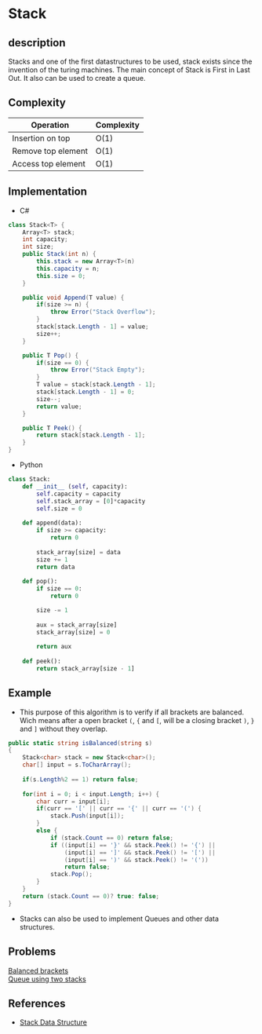 # Stack

## description

Stacks and one of the first datastructures to be used, stack exists since the invention of the turing machines. The main concept of Stack is First in Last Out.
It also can be used to create a queue.

## Complexity

| Operation            | Complexity |
|----------------------|------------|
| Insertion on top     |     O(1)   |
| Remove top element   |     O(1)   |
| Access top element   |     O(1)   |

## Implementation

- C#  

```c#
class Stack<T> {
    Array<T> stack;
    int capacity;
    int size;
    public Stack(int n) {
        this.stack = new Array<T>(n)
        this.capacity = n;
        this.size = 0;
    }

    public void Append(T value) {
        if(size >= n) {
            throw Error("Stack Overflow");
        }
        stack[stack.Length - 1] = value;
        size++;
    }

    public T Pop() {
        if(size == 0) {
            throw Error("Stack Empty");
        }
        T value = stack[stack.Length - 1];
        stack[stack.Length - 1] = 0;
        size--;
        return value;
    }

    public T Peek() {
        return stack[stack.Length - 1];
    }
}
```

- Python  

```python
class Stack:
    def __init__ (self, capacity):
        self.capacity = capacity
        self.stack_array = [0]*capacity
        self.size = 0
    
    def append(data):
        if size >= capacity:
            return 0
        
        stack_array[size] = data
        size += 1
        return data
    
    def pop():
        if size == 0:
            return 0

        size -= 1
        
        aux = stack_array[size]
        stack_array[size] = 0
         
        return aux
    
    def peek():
        return stack_array[size - 1]
```

## Example

- This purpose of this algorithm is to verify if all brackets are balanced. Wich means after a open bracket `(`, `{` and `[`, will be a closing bracket `)`, `}` and `]` without they overlap.

```c#
public static string isBalanced(string s)
{
    Stack<char> stack = new Stack<char>();
    char[] input = s.ToCharArray();
    
    if(s.Length%2 == 1) return false;
    
    for(int i = 0; i < input.Length; i++) {
        char curr = input[i];
        if(curr == '[' || curr == '{' || curr == '(') {
            stack.Push(input[i]);
        }
        else {
            if (stack.Count == 0) return false;
            if ((input[i] == '}' && stack.Peek() != '{') || 
                (input[i] == ']' && stack.Peek() != '[') || 
                (input[i] == ')' && stack.Peek() != '('))
                return false;
            stack.Pop();
        }
    }
    return (stack.Count == 0)? true: false;
}
```

- Stacks can also be used to implement Queues and other data structures. 


## Problems

[Balanced brackets](https://www.hackerrank.com/challenges/balanced-brackets/problem)  
[Queue using two stacks](https://www.hackerrank.com/challenges/queue-using-two-stacks/problem)


## References

- [Stack Data Structure](https://www.geeksforgeeks.org/stack-data-structure/)
